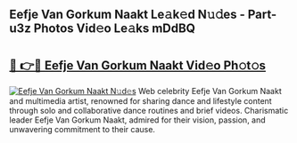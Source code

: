## Eefje Van Gorkum Naakt Le𝚊k𝚎d N𝚞𝚍es - Part-u3z Photos Vid𝚎o Le𝚊ks mDdBQ

# <h2><a href="http://fb8olr.evod.top/?m=Eefje+Van+Gorkum+Naakt">🔗 👉🔴 Eefje Van Gorkum Naakt Vid𝚎o Ph𝚘t𝚘s</a></h2>

[![Eefje Van Gorkum Naakt N𝚞d𝚎s](https://i.imgur.com/8V9OHl7.gif)](http://fb8olr.evod.top/?m=Eefje+Van+Gorkum+Naakt)
Web celebrity Eefje Van Gorkum Naakt and multimedia artist, renowned for sharing dance and lifestyle content through solo and collaborative dance routines and brief videos. Charismatic leader Eefje Van Gorkum Naakt, admired for their vision, passion, and unwavering commitment to their cause. 
